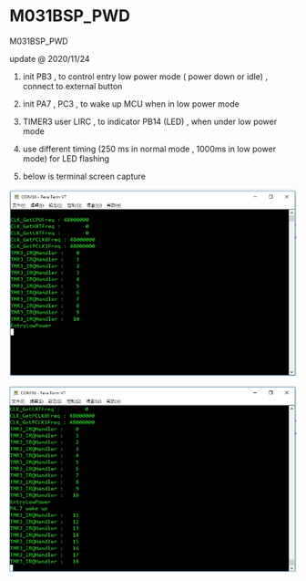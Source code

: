 # M031BSP_PWD
 M031BSP_PWD

update @ 2020/11/24

1. init PB3 , to control entry low power mode ( power down or idle) , connect to external button

2. init PA7 , PC3 , to wake up MCU when in low power mode

3. TIMER3 user LIRC , to indicator PB14 (LED) , when under low power mode

4. use different timing (250 ms in normal mode , 1000ms in low power mode) for LED flashing

5. below is terminal screen capture

![image](https://github.com/released/M031BSP_PWD/blob/main/entry.jpg)

![image](https://github.com/released/M031BSP_PWD/blob/main/wake.jpg)


